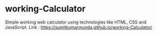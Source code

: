 # working-Calculator
Simple working web calculator using technologies like HTML, CSS and JavaScript. 
Link :  https://sumitkumarmunda.github.io/working-Calculator/
